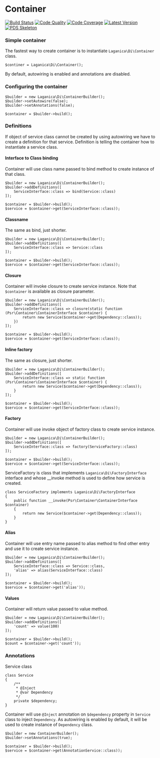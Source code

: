 # Container

[![Build Status][ico-build]][link-build]
[![Code Quality][ico-code-quality]][link-code-quality]
[![Code Coverage][ico-code-coverage]][link-code-coverage]
[![Latest Version][ico-version]][link-packagist]
[![PDS Skeleton][ico-pds]][link-pds]

[ico-version]: https://img.shields.io/packagist/v/djuricmilos/container.svg
[ico-build]: https://api.travis-ci.com/djuricmilos/container.svg?branch=master
[ico-code-coverage]: https://img.shields.io/scrutinizer/coverage/g/djuricmilos/container.svg
[ico-code-quality]: https://img.shields.io/scrutinizer/g/djuricmilos/container.svg
[ico-pds]: https://img.shields.io/badge/pds-skeleton-blue.svg

[link-packagist]: https://packagist.org/packages/djuricmilos/container
[link-build]: https://travis-ci.com/djuricmilos/container
[link-code-coverage]: https://scrutinizer-ci.com/g/djuricmilos/container/code-structure
[link-code-quality]: https://scrutinizer-ci.com/g/djuricmilos/container
[link-pds]: https://github.com/php-pds/skeleton
[link-author]: https://github.com/djuricmilos

### Simple container

The fastest way to create container is to instantiate `Laganica\Di\Container` class.

```
$continer = Laganica\Di\Container();
```

By default, autowiring is enabled and annotations are disabled.

### Configuring the container

```
$builder = new Laganica\Di\ContainerBuilder();
$builder->setAutowire(false);
$builder->setAnnotations(false);

$container = $builder->build();
```

### Definitions

If object of service class cannot be created by using autowiring we have to create a definition for that service.
Definition is telling the container how to instantiate a service class.

#### Interface to Class binding

Container will use class name passed to bind method to create instance of that class.

```
$builder = new Laganica\Di\ContainerBuilder();
$builder->addDefinitions([
    ServiceInterface::class => bind(Service::class)
]);

$container = $builder->build();
$service = $container->get(ServiceInterface::class));
```

#### Classname

The same as bind, just shorter.

```
$builder = new Laganica\Di\ContainerBuilder();
$builder->addDefinitions([
    ServiceInterface::class => Service::class
]);

$container = $builder->build();
$service = $container->get(ServiceInterface::class));
```

#### Closure

Container will invoke closure to create service instance.
Note that `$container` is available as closure parameter.

```
$builder = new Laganica\Di\ContainerBuilder();
$builder->addDefinitions([
    ServiceInterface::class => closure(static function (Psr\Container\ContainerInterface $container) {
        return new Service($container->get(Dependency::class));
    })
]);

$container = $builder->build();
$service = $container->get(ServiceInterface::class));
```

#### Inline factory

The same as closure, just shorter.

```
$builder = new Laganica\Di\ContainerBuilder();
$builder->addDefinitions([
    ServiceInterface::class => static function (Psr\Container\ContainerInterface $container) {
        return new Service($container->get(Dependency::class));
    }
]);

$container = $builder->build();
$service = $container->get(ServiceInterface::class));
```

#### Factory

Container will use invoke object of factory class to create service instance.

```
$builder = new Laganica\Di\ContainerBuilder();
$builder->addDefinitions([
    ServiceInterface::class => factory(ServiceFactory::class)
]);

$container = $builder->build();
$service = $container->get(ServiceInterface::class));
```

ServiceFactory is class that implements `Laganica\Di\FactoryInterface` interface and whose __invoke method is used to define how service is created.

```
class ServiceFactory implements Laganica\Di\FactoryInterface
{
    public function __invoke(Psr\Container\ContainerInterface $container)
    {
        return new Service($container->get(Dependency::class));
    }
}
```

#### Alias

Container will use entry name passed to alias method to find other entry and use it to create service instance.

```
$builder = new Laganica\Di\ContainerBuilder();
$builder->addDefinitions([
    ServiceInterface::class => Service::class,
    'alias' => alias(ServiceInterface::class)
]);

$container = $builder->build();
$service = $container->get('alias'));
```

#### Values

Container will return value passed to value method.

```
$builder = new Laganica\Di\ContainerBuilder();
$builder->addDefinitions([
    'count' => value(100)
]);

$container = $builder->build();
$count = $container->get('count'));
```

### Annotations

Service class

```
class Service
{
    /**
     * @Inject
     * @var Dependency
     */
    private $dependency;
}
```

Container will use `@Inject` annotation on `$dependency` property in `Service` class to inject `Dependency`.
As autowiring is enabled by default, it will be used to create instance of `Dependency` class.

```
$builder = new ContainerBuilder();
$builder->setAnnotations(true);

$container = $builder->build();
$service = $container->get(AnnotationService::class));
```